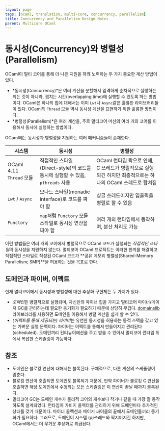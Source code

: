 ```yaml
---
layout: page
tags: [ocaml, translation, multi-core, concurrency, parallelism]
title: Concurrency and Parallelism Design Notes
parent: Multicore OCaml
---
```


# 동시성(Concurrency)와 병렬성(Parallelism)

 OCaml이 멀티 코어를 통해 더 나은 지원을 하려 노력하는 두 가지 중요한
 계산 방법이 있다.

 - *동시성(Concurrency)*은 여러 계산을 분할해서 엄격하게 순차적으로
   실행하는 되는 것이 아니라, 겹치는 시간(overlapping time)에 실행할
   수 있도록 하는 방법이다. OCaml은 하나의 힙에 대해서는 이미 `Lwt`나
   `Async`같은 훌륭한 라이브러리들이 있다. OCaml의 `Thread` 모듈 역시
   동시성 계산을 표현하기 위한 훌륭한 방법이다.
 - *병렬성(Parallelism)*은 여러 계산을, 주로 멀티코어 머신의 여러 개의
   코어를 이용해서 동시에 실행하는 방법이다.

 OCaml에는 동시성과 병렬성을 지원하는 여러 메커니즘들이 존재한다.

| 시스템 | 동시성 | 병렬성 |
| --- | --- | --- |
| OCaml 4.11 `Thread` 모듈 | 직접적인 스타일(Direct-style)의 코드를 동시에 실행할 수 있음, `pthreads` 사용 | OCaml 런타임 락으로 인해, C 쓰레드가 병렬적으로 실행되긴 하지만 최종적으로는 하나의 OCaml 쓰레드로 합쳐짐 |
| `Lwt` / `Async` | 모나드 스타일(monadic interface)로 코드를 짜야 함 | 싱글 쓰레드이지만 입출력을 병렬로 할 수 있음 |
| `Functory` | `map`처럼 `Functory` 모듈 스타일로 동시성 연산을 짜야 함 | 여러 개의 런타임에서 동작하며, 분산 처리도 가능 |


 이런 방법들은 여러 개의 코어에서 병렬적으로 OCaml 코드가 실행되는
 *직접적인 스타일*의 동시성을 지원하지 않는다. 멀티코어 OCaml
 프로젝트는 이러한 한계를 해결하고 직접적인 스타일로 작성된 OCaml
 코드가 **공유 메모리 병렬성(Shared-Memory Parallelism; SMP)**을
 허용하는 것을 목표로 한다.

## 도메인과 파이버, 이펙트
 현재 멀티코어에서 동시성과 병렬성에 대한 추상화 구현체는 두 가지가
 있다.

 - *도메인*은 병렬적으로 실행되며, 자신만의 마이너 힙을 가지고
   멀티코어 마이너/메이저 GC를 관리하는데 필요한 동기화가 필요하기
   때문에 상당히
   무겁다. [domainslib](https://github.com/ocaml-multicore/domainslib)
   라이브러리를 사용하면 도메인을 이용해서 병렬 계산을 쉽게 할 수
   있다.
 - *(이펙트를 통해 제공되는) 파이버*는 유연한 동시성을 허용하는 동적
   스택을 갖고 있는 가벼운 실행 문맥이다. 파이버는 이펙트를 통해서
   만들어지고 관리된다(scheduled). 도메인끼리 컨티뉴이에션을 주고 받을
   수 있어서 멀티코어 런타임 위에서 복잡한 스케쥴링이 가능하다.

## 참조
 - 도메인은 블로킹 연산에 대해서는 블록된다. 구체적으로, 다른 계산의
   스케쥴링이 멈춘다.
 - 블로킹 연산이 호출되면 도메인도 블록되기 때문에, 만약 파이버가
   블로킹 C 연산을 호출하면 해당 도메인에서 수행되는 모든 스케쥴링은
   이 연산이 끝날 때까지 블록된다.
 - 멀티코어 GC는 도메인 개수가 물리적 코어의 개수보다 작거나 같을 때
   가장 잘 동작하도록 설계되었다. 런타임이 가비지 콜렉터를 관리하기
   위해 도메인마다 추가적인 상태를 갖기 때문이다. 마이너 콜렉션과
   메이저 싸이클의 끝에서 도메인들끼리 동기화가 필요하다. 그러므로,
   도메인이 시스템 (p)쓰레드와 짝지어지긴 하지만, OCaml에서는 더
   무거운 추상화로 취급된다.

